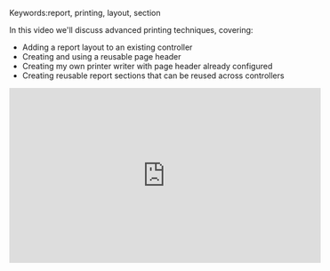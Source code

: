 Keywords:report, printing, layout, section

In this video we'll discuss advanced printing techniques, covering:
* Adding a report layout to an existing controller
* Creating and using a reusable page header
* Creating my own printer writer with page header already configured
* Creating reusable report sections that can be reused across controllers


<iframe width="560" height="315" src="https://www.youtube.com/embed/O635_tfAYzk" frameborder="0" allowfullscreen></iframe>